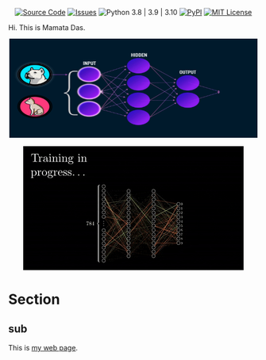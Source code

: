 <p align="center">
<!-- PYPI_REMOVE -->

<!-- /PYPI_REMOVE -->
</p>

<p align="center">
<a href="https://img.shields.io/badge/CloudBees-1997B5&?logo=cloudbees&logoColor=white&style=for-the-badge"><img alt="Source Code" src="https://img.shields.io/badge/CloudBees-1997B5&?logo=cloudbees&logoColor=white&style=for-the-badge"/></a>
<a href="https://img.shields.io/badge/Mega-%23D90007.svg?style=for-the-badge&logo=Mega&logoColor=white"><img alt="Issues" src="https://img.shields.io/badge/Mega-%23D90007.svg?style=for-the-badge&logo=Mega&logoColor=white"/></a>
<img alt="Python 3.8 | 3.9 | 3.10" src="https://img.shields.io/badge/GooglePay-%233780F1.svg?style=for-the-badge&logo=Google-Pay&logoColor=white"/>
<a href="https://img.shields.io/badge/Paytm-1C2C94?style=for-the-badge&logo=paytm&logoColor=05BAF3"><img alt="PyPI" src="https://img.shields.io/badge/Paytm-1C2C94?style=for-the-badge&logo=paytm&logoColor=05BAF3"/></a>
<a href="https://img.shields.io/badge/Anaconda-%2344A833.svg?style=for-the-badge&logo=anaconda&logoColor=white"><img alt="MIT License" src="https://img.shields.io/badge/Anaconda-%2344A833.svg?style=for-the-badge&logo=anaconda&logoColor=white"/></a>
</p>

Hi. This is Mamata Das.

<p align="center">
<img alt="intro_gif" src="docs/images/machineLearning-01.gif" width="500" height="200"/>
</p>

<p align="center">
<img alt="intro_gif" src="docs/images/machineLearning-02.gif"/>
</p>

# Section

## sub

This is [my web page](mywebpage/index.html).
